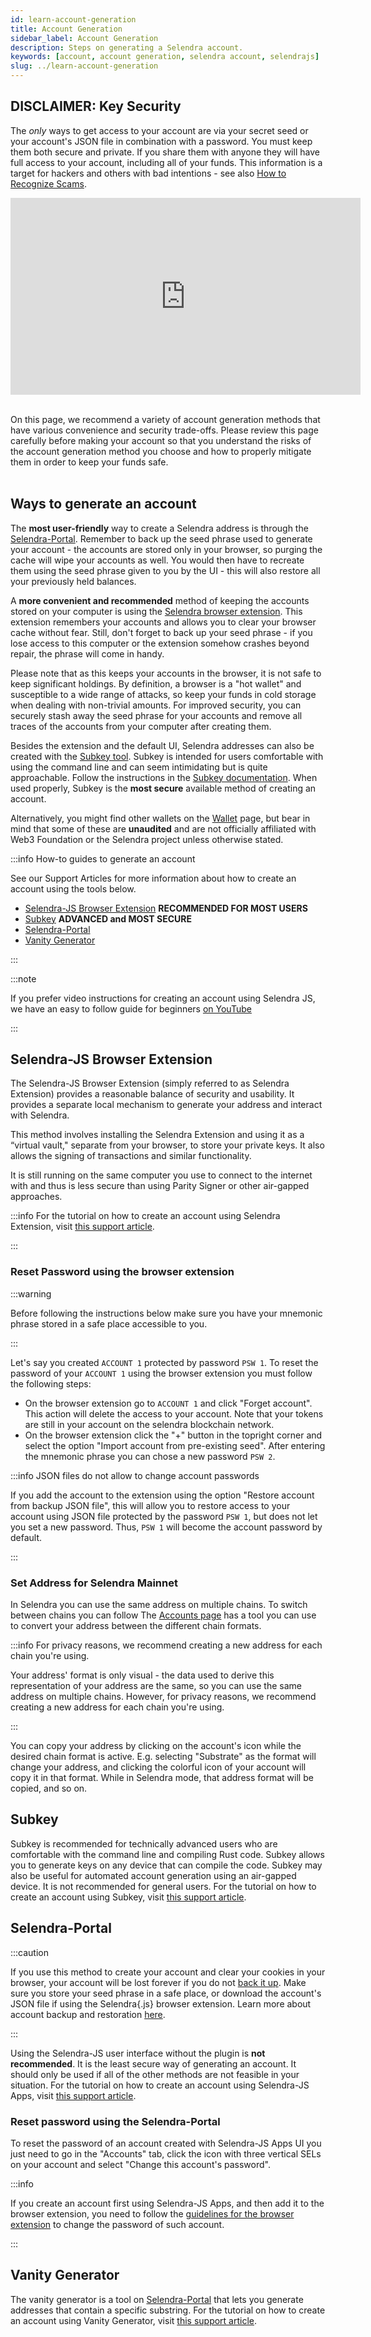 ```yaml
---
id: learn-account-generation
title: Account Generation
sidebar_label: Account Generation
description: Steps on generating a Selendra account.
keywords: [account, account generation, selendra account, selendrajs]
slug: ../learn-account-generation
---
```


## DISCLAIMER: Key Security

The _only_ ways to get access to your account are via your secret seed or your account's JSON file
in combination with a password. You must keep them both secure and private. If you share them with
anyone they will have full access to your account, including all of your funds. This information is
a target for hackers and others with bad intentions - see also
[How to Recognize Scams](../general/scams.md).

<iframe width="560" height="315" src="https://youtube.com/embed/ARsdXZycJAg" title="YouTube video player" frameborder="0" allow="accelerometer; autoplay; clipboard-write; encrypted-media; gyroscope; picture-in-picture" allowfullscreen></iframe><br/><br/>

On this page, we recommend a variety of account generation methods that have various convenience and
security trade-offs. Please review this page carefully before making your account so that you
understand the risks of the account generation method you choose and how to properly mitigate them
in order to keep your funds safe.<br/><br/>


## Ways to generate an account

The **most user-friendly** way to create a Selendra address is through the
[Selendra-Portal](https://portal.selendra.org/#/accounts). Remember to back up the seed phrase used
to generate your account - the accounts are stored only in your browser, so purging the cache will
wipe your accounts as well. You would then have to recreate them using the seed phrase given to you
by the UI - this will also restore all your previously held balances.

A **more convenient and recommended** method of keeping the accounts stored on your computer is
using the [Selendra browser extension](https://github.com/selendra-js/extension). This extension
remembers your accounts and allows you to clear your browser cache without fear. Still, don't forget
to back up your seed phrase - if you lose access to this computer or the extension somehow crashes
beyond repair, the phrase will come in handy.

Please note that as this keeps your accounts in the browser, it is not safe to keep significant
holdings. By definition, a browser is a "hot wallet" and susceptible to a wide range of attacks, so
keep your funds in cold storage when dealing with non-trivial amounts. For improved security, you
can securely stash away the seed phrase for your accounts and remove all traces of the accounts from
your computer after creating them.

Besides the extension and the default UI, Selendra addresses can also be created with the
[Subkey tool](https://github.com/paritytech/substrate/tree/master/bin/utils/subkey). Subkey is
intended for users comfortable with using the command line and can seem intimidating but is quite
approachable. Follow the instructions in the
[Subkey documentation](https://docs.substrate.io/reference/command-line-tools/subkey/). When used
properly, Subkey is the **most secure** available method of creating an account.


Alternatively, you might find other wallets on the [Wallet](../build/build-wallets.md) page, but
bear in mind that some of these are **unaudited** and are not officially affiliated with Web3
Foundation or the Selendra project unless otherwise stated.

:::info How-to guides to generate an account

See our Support Articles for more information about how to create an account using the tools below.

- [Selendra-JS Browser Extension](#selendra-js-browser-extension) **RECOMMENDED FOR MOST USERS**
- [Subkey](#subkey) **ADVANCED and MOST SECURE**
- [Selendra-Portal](#selendra-js-apps)
- [Vanity Generator](#vanity-generator)

:::

:::note

If you prefer video instructions for creating an account using Selendra JS, we have an easy to
follow guide for beginners [on YouTube](https://www.youtube.com/watch?v=sy7lvAqyzkY)

:::

## Selendra-JS Browser Extension

The Selendra-JS Browser Extension (simply referred to as Selendra Extension) provides a reasonable
balance of security and usability. It provides a separate local mechanism to generate your address
and interact with Selendra.

This method involves installing the Selendra Extension and using it as a “virtual vault," separate
from your browser, to store your private keys. It also allows the signing of transactions and
similar functionality.

It is still running on the same computer you use to connect to the internet with and thus is less
secure than using Parity Signer or other air-gapped approaches.

:::info For the tutorial on how to create an account using Selendra Extension, visit
[this support article](https://selendra.org/blogs/how_to_create_account_with_selendra-js_extension).

:::

### Reset Password using the browser extension

:::warning

Before following the instructions below make sure you have your mnemonic phrase stored in a safe
place accessible to you.

:::

Let's say you created `ACCOUNT 1` protected by password `PSW 1`. To reset the password of your
`ACCOUNT 1` using the browser extension you must follow the following steps:

- On the browser extension go to `ACCOUNT 1` and click "Forget account". This action will delete the
  access to your account. Note that your tokens are still in your account on the selendra blockchain
  network.
- On the browser extension click the "+" button in the topright corner and select the option "Import
  account from pre-existing seed". After entering the mnemonic phrase you can chose a new password
  `PSW 2`.

:::info JSON files do not allow to change account passwords

If you add the account to the extension using the option "Restore account from backup JSON file",
this will allow you to restore access to your account using JSON file protected by the password
`PSW 1`, but does not let you set a new password. Thus, `PSW 1` will become the account password by
default.

:::


### Set Address for Selendra Mainnet

In Selendra you can use the same address on multiple chains. To switch between chains you can follow
The [Accounts page](learn-accounts.md#address-conversion-tools) has a tool you can use to convert
your address between the different chain formats.

:::info For privacy reasons, we recommend creating a new address for each chain you're using.

Your address' format is only visual - the data used to derive this representation of your address
are the same, so you can use the same address on multiple chains. However, for privacy reasons, we
recommend creating a new address for each chain you're using.

:::

You can copy your address by clicking on the account's icon while the desired chain format is
active. E.g. selecting "Substrate" as the format will change your address, and clicking the colorful
icon of your account will copy it in that format. While in Selendra mode, that address format will
be copied, and so on.

## Subkey

Subkey is recommended for technically advanced users who are comfortable with the command line and
compiling Rust code. Subkey allows you to generate keys on any device that can compile the code.
Subkey may also be useful for automated account generation using an air-gapped device. It is not
recommended for general users. For the tutorial on how to create an account using Subkey, visit
[this support article](https://support.selendra.org/support/solutions/articles/how-to-create-an-account-in-subkey).

## Selendra-Portal

:::caution

If you use this method to create your account and clear your cookies in your browser, your account
will be lost forever if you do not [back it up](learn-account-restore.md). Make sure you store your
seed phrase in a safe place, or download the account's JSON file if using the Selendra{.js} browser
extension. Learn more about account backup and restoration [here](learn-account-restore.md).

:::

Using the Selendra-JS user interface without the plugin is **not recommended**. It is the least
secure way of generating an account. It should only be used if all of the other methods are not
feasible in your situation. For the tutorial on how to create an account using Selendra-JS Apps,
visit
[this support article](https://support.selendra.org/support/solutions/articles/selendra-ui).

### Reset password using the Selendra-Portal

To reset the password of an account created with Selendra-JS Apps UI you just need to go in the
"Accounts" tab, click the icon with three vertical SELs on your account and select "Change this
account's password".

:::info

If you create an account first using Selendra-JS Apps, and then add it to the browser extension,
you need to follow the
[guidelines for the browser extension](#reset-password-using-the-browser-extension) to change the
password of such account.

:::

## Vanity Generator

The vanity generator is a tool on [Selendra-Portal](https://portal.selendra.org/#/accounts/vanity)
that lets you generate addresses that contain a specific substring. For the tutorial on how to
create an account using Vanity Generator, visit
[this support article](https://support.selendra.org/support/solutions/articles/65000171416).
